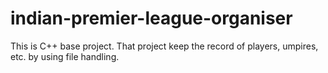 # indian-premier-league-organiser
This is C++ base project. That project keep the record of players, umpires, etc. by using file handling.
